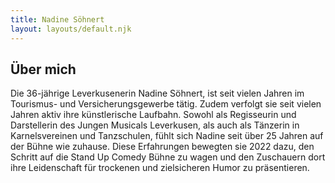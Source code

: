 ```yaml
---
title: Nadine Söhnert
layout: layouts/default.njk
---
```


## Über mich 

Die 36-jährige Leverkusenerin Nadine Söhnert, ist seit vielen Jahren im Tourismus- und Versicherungsgewerbe tätig. Zudem verfolgt sie seit vielen Jahren aktiv ihre künstlerische Laufbahn. Sowohl als Regisseurin und Darstellerin des Jungen Musicals Leverkusen, als auch als Tänzerin in Karnelsvereinen und Tanzschulen, fühlt sich Nadine seit über 25 Jahren auf der Bühne wie zuhause. Diese Erfahrungen bewegten sie 2022 dazu, den Schritt auf die Stand Up Comedy Bühne zu wagen und den Zuschauern dort ihre Leidenschaft für trockenen und zielsicheren Humor zu präsentieren.